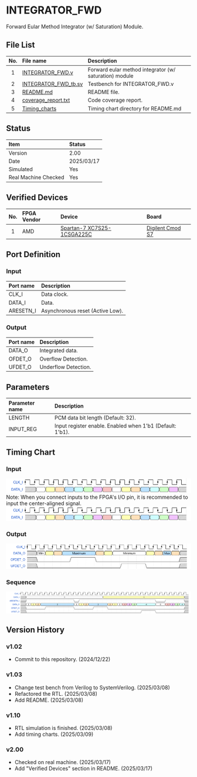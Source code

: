 # INTEGRATOR_FWD
Forward Eular Method Integrator (w/ Saturation) Module.

## File List
| No. |File name|Description|
|:---:|:-------------------------|:----------|
|  1  |[INTEGRATOR_FWD.v](./INTEGRATOR_FWD.v)|Forward eular method integrator (w/ saturation) module|
|  2  |[INTEGRATOR_FWD_tb.sv](./INTEGRATOR_FWD_tb.sv)|Testbench for INTEGRATOR_FWD.v|
|  3  |[README.md](./README.md)|README file.|
|  4  |[coverage_report.txt](./coverage_report.txt)|Code coverage report.|
|  5  |[Timing_charts](./Timing_charts)|Timing chart directory for README.md|

## Status
|Item|Status|
|:------|:---------|
|Version|2.00|
|Date   |2025/03/17|
|Simulated|Yes|
|Real Machine Checked|Yes|

## Verified Devices
|No.|FPGA Vendor|Device|Board|
|:-:|:----------|:-----|:----|
| 1 |AMD|[Spartan-7 XC7S25-1CSGA225C](https://www.amd.com/ja/products/adaptive-socs-and-fpgas/fpga/spartan-7.html)|[Digilent Cmod S7](https://digilent.com/reference/programmable-logic/cmod-s7/start)|

## Port Definition
### Input
|Port name|Description|
|:--------|:----------|
|CLK_I|Data clock.|
|DATA_I|Data.|
|ARESETN_I|Asynchronous reset (Active Low).|

### Output
|Port name|Description|
|:--------|:----------|
|DATA_O|Integrated data.|
|OFDET_O|Overflow Detection.|
|UFDET_O|Underflow Detection.|

## Parameters
|Parameter name|Description|
|:-------------|:----------|
|LENGTH|PCM data bit length (Default: 32).|
|INPUT_REG|Input register enable. Enabled when 1'b1 (Default: 1'b1).|

## Timing Chart
### Input
![Input_pos](./Timing_charts/02_png/INTEGRATOR_FWD_input_pos.png)  
Note: When you connect inputs to the FPGA's I/O pin, it is recommended to input the center-aligned signal.
![Input_neg](./Timing_charts/02_png/INTEGRATOR_FWD_input_neg.png)
### Output
![Output](./Timing_charts/02_png/INTEGRATOR_FWD_output.png)
### Sequence
![Sequence](./Timing_charts/02_png/INTEGRATOR_FWD_sequence.png)
## Version History
### v1.02
- Commit to this repository. (2024/12/22)
### v1.03
- Change test bench from Verilog to SystemVerilog. (2025/03/08)
- Refactored the RTL. (2025/03/08)
- Add README. (2025/03/08)
### v1.10
- RTL simulation is finished. (2025/03/08)
- Add timing charts. (2025/03/09)
### v2.00
- Checked on real machine. (2025/03/17)
- Add "Verified Devices" section in README. (2025/03/17)
